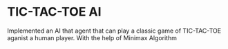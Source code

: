 # TIC-TAC-TOE AI
Implemented an AI that agent that can play a classic game of TIC-TAC-TOE aganist a human player.
With the help of Minimax Algorithm 
